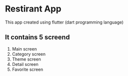 # Restirant App
This app created using flutter (dart programming language)

## It contains 5 screend
1. Main screen
2. Category screen
3. Theme screen
4. Detail screen
5. Favorite screen
